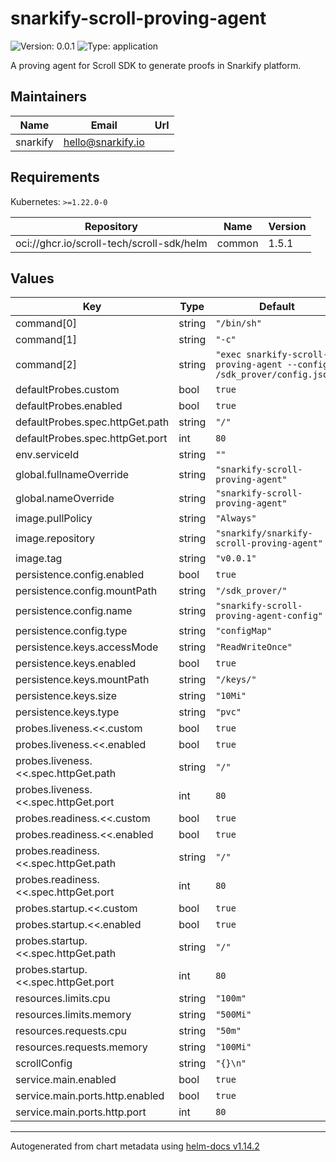 # snarkify-scroll-proving-agent

![Version: 0.0.1](https://img.shields.io/badge/Version-0.0.1-informational?style=flat-square) ![Type: application](https://img.shields.io/badge/Type-application-informational?style=flat-square)

A proving agent for Scroll SDK to generate proofs in Snarkify platform.

## Maintainers

| Name | Email | Url |
| ---- | ------ | --- |
| snarkify | <hello@snarkify.io> |  |

## Requirements

Kubernetes: `>=1.22.0-0`

| Repository | Name | Version |
|------------|------|---------|
| oci://ghcr.io/scroll-tech/scroll-sdk/helm | common | 1.5.1 |

## Values

| Key | Type | Default | Description |
|-----|------|---------|-------------|
| command[0] | string | `"/bin/sh"` |  |
| command[1] | string | `"-c"` |  |
| command[2] | string | `"exec snarkify-scroll-proving-agent --config /sdk_prover/config.json"` |  |
| defaultProbes.custom | bool | `true` |  |
| defaultProbes.enabled | bool | `true` |  |
| defaultProbes.spec.httpGet.path | string | `"/"` |  |
| defaultProbes.spec.httpGet.port | int | `80` |  |
| env.serviceId | string | `""` |  |
| global.fullnameOverride | string | `"snarkify-scroll-proving-agent"` |  |
| global.nameOverride | string | `"snarkify-scroll-proving-agent"` |  |
| image.pullPolicy | string | `"Always"` |  |
| image.repository | string | `"snarkify/snarkify-scroll-proving-agent"` |  |
| image.tag | string | `"v0.0.1"` |  |
| persistence.config.enabled | bool | `true` |  |
| persistence.config.mountPath | string | `"/sdk_prover/"` |  |
| persistence.config.name | string | `"snarkify-scroll-proving-agent-config"` |  |
| persistence.config.type | string | `"configMap"` |  |
| persistence.keys.accessMode | string | `"ReadWriteOnce"` |  |
| persistence.keys.enabled | bool | `true` |  |
| persistence.keys.mountPath | string | `"/keys/"` |  |
| persistence.keys.size | string | `"10Mi"` |  |
| persistence.keys.type | string | `"pvc"` |  |
| probes.liveness.<<.custom | bool | `true` |  |
| probes.liveness.<<.enabled | bool | `true` |  |
| probes.liveness.<<.spec.httpGet.path | string | `"/"` |  |
| probes.liveness.<<.spec.httpGet.port | int | `80` |  |
| probes.readiness.<<.custom | bool | `true` |  |
| probes.readiness.<<.enabled | bool | `true` |  |
| probes.readiness.<<.spec.httpGet.path | string | `"/"` |  |
| probes.readiness.<<.spec.httpGet.port | int | `80` |  |
| probes.startup.<<.custom | bool | `true` |  |
| probes.startup.<<.enabled | bool | `true` |  |
| probes.startup.<<.spec.httpGet.path | string | `"/"` |  |
| probes.startup.<<.spec.httpGet.port | int | `80` |  |
| resources.limits.cpu | string | `"100m"` |  |
| resources.limits.memory | string | `"500Mi"` |  |
| resources.requests.cpu | string | `"50m"` |  |
| resources.requests.memory | string | `"100Mi"` |  |
| scrollConfig | string | `"{}\n"` |  |
| service.main.enabled | bool | `true` |  |
| service.main.ports.http.enabled | bool | `true` |  |
| service.main.ports.http.port | int | `80` |  |

----------------------------------------------
Autogenerated from chart metadata using [helm-docs v1.14.2](https://github.com/norwoodj/helm-docs/releases/v1.14.2)
